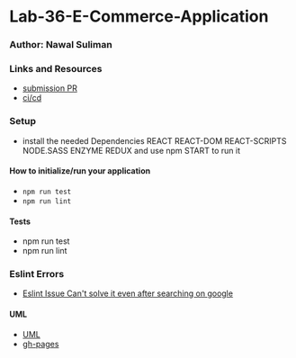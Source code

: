 # Lab-36-E-Commerce-Application

### Author: Nawal Suliman 

### Links and Resources
- [submission PR](https://github.com/401-advanced-javascript-Nawal/Lab-36-E-Commerce-Application/pull/1)
- [ci/cd](https://github.com/401-advanced-javascript-Nawal/Lab-36-E-Commerce-Application/actions)

### Setup
- install the needed Dependencies REACT REACT-DOM REACT-SCRIPTS NODE.SASS ENZYME REDUX and use npm START to run it 

#### How to initialize/run your application 
- `npm run test`
- `npm run lint` 

#### Tests
- npm run test  
- npm run lint 

### Eslint Errors 
- [Eslint Issue Can't solve it even after searching on google](https://github.com/401-advanced-javascript-Nawal/Lab-36-E-Commerce-Application/blob/app-state-redux/eslinterror.PNG)

#### UML
- [UML](https://github.com/401-advanced-javascript-Nawal/Lab-36-E-Commerce-Application/blob/app-state-redux/20200309_052235.jpg)
- [gh-pages]()

